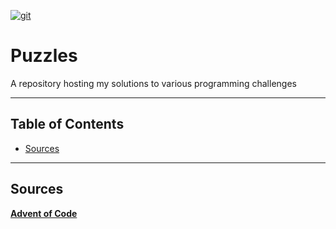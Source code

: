
<a href="https://github.com/LanHikari22/puzzles"><img src="https://cdn.imgbin.com/23/19/21/imgbin-computer-programming-anime-programming-language-thread-animation-gril-jw4L7FsVGNQDLdePHj8cjC1wC.jpg" title="Anime Coding Puzzles" alt="git"></a>


# Puzzles

A repository hosting my solutions to various programming challenges

---

## Table of Contents
- [Sources](#sources)

---

## Sources
<a href="https://adventofcode.com/2019/">**Advent of Code**</a>

